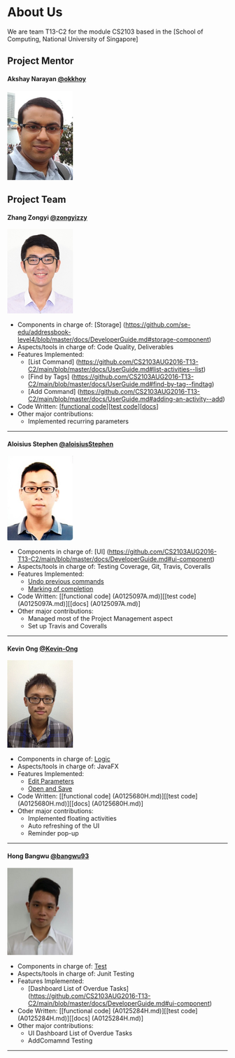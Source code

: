 # About Us

We are team T13-C2 for the module CS2103 based in the [School of Computing, National University of Singapore]

## Project Mentor

#### Akshay Narayan [@okkhoy](https://github.com/okkhoy)
<img src="images/AkshayNarayan.jpg" width="150"><br>


## Project Team

#### Zhang Zongyi [@zongyizzy](http://github.com/zongyizzy)
<img src="images/Zongyi.jpg" width="150"><br>
* Components in charge of: [Storage] (https://github.com/se-edu/addressbook-level4/blob/master/docs/DeveloperGuide.md#storage-component)
* Aspects/tools in charge of: Code Quality, Deliverables
* Features Implemented:
  * [List Command] (https://github.com/CS2103AUG2016-T13-C2/main/blob/master/docs/UserGuide.md#list-activities--list)
  * [Find by Tags] (https://github.com/CS2103AUG2016-T13-C2/main/blob/master/docs/UserGuide.md#find-by-tag--findtag)
  * [Add Command] (https://github.com/CS2103AUG2016-T13-C2/main/blob/master/docs/UserGuide.md#adding-an-activity--add)
* Code Written: [[functional code](A0131813R.md)][[test code](A0131813R.md)][[docs](A0131813R.md)]
* Other major contributions:
  * Implemented recurring parameters
  
-----

#### Aloisius Stephen [@aloisiusStephen](https://github.com/aloisiusStephen)
<img src="images/Aloisius.jpg" width="150"><br> 
* Components in charge of: [UI] (https://github.com/CS2103AUG2016-T13-C2/main/blob/master/docs/DeveloperGuide.md#ui-component)
* Aspects/tools in charge of: Testing Coverage, Git, Travis, Coveralls
* Features Implemented:
  * [Undo previous commands](https://github.com/CS2103AUG2016-T13-C2/main/blob/master/docs/UserGuide.md#undoing-an-action--undo)
  * [Marking of completion](https://github.com/CS2103AUG2016-T13-C2/main/blob/master/docs/UserGuide.md#marking-an-activity-as-done-done)
* Code Written: [[functional code] (A0125097A.md)][[test code] (A0125097A.md)][[docs] (A0125097A.md)]
* Other major contributions:
  * Managed most of the Project Management aspect
  * Set up Travis and Coveralls

-----

#### Kevin Ong [@Kevin-Ong](https://github.com/Kevin-Ong)
<img src="images/KevinOng.jpg" width="150"><br>
* Components in charge of: [Logic](https://github.com/se-edu/addressbook-level4/blob/master/docs/DeveloperGuide.md#logic-component)
* Aspects/tools in charge of: JavaFX
* Features Implemented:
  * [Edit Parameters](https://github.com/CS2103AUG2016-T13-C2/main/blob/master/docs/UserGuide.md#editing-an-activity--edit)
  * [Open and Save](https://github.com/CS2103AUG2016-T13-C2/main/blob/master/docs/UserGuide.md#opening-a-data-file--open)
* Code Written: [[functional code] (A0125680H.md)][[test code] (A0125680H.md)][[docs] (A0125680H.md)]
* Other major contributions:
  * Implemented floating activities
  * Auto refreshing of the UI
  * Reminder pop-up

-----

#### Hong Bangwu [@bangwu93](https://github.com/bangwu93)
<img src="images/Bangwu.jpg" width="150"><br> 
* Components in charge of: [Test](https://github.com/CS2103AUG2016-T13-C2/main/blob/master/docs/DeveloperGuide.md#testing)
* Aspects/tools in charge of: Junit Testing
* Features Implemented:
  * [Dashboard List of Overdue Tasks]
  (https://github.com/CS2103AUG2016-T13-C2/main/blob/master/docs/DeveloperGuide.md#ui-component)
* Code Written: [[functional code] (A0125284H.md)][[test code] (A0125284H.md)][[docs] (A0125284H.md)]
* Other major contributions:
  * UI Dashboard List of Overdue Tasks 
  * AddComamnd Testing
  
-----